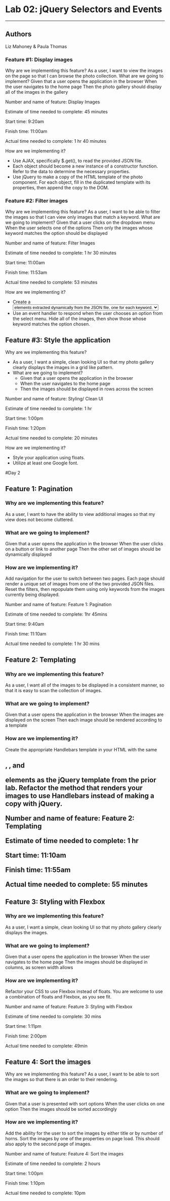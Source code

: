 # Lab 02: jQuery Selectors and Events

-----

## Authors

Liz Mahoney & Paula Thomas

### Feature #1: Display images

Why are we implementing this feature?
As a user, I want to view the images on the page so that I can browse the photo collection.
What are we going to implement?
Given that a user opens the application in the browser
When the user navigates to the home page
Then the photo gallery should display all of the images in the gallery

Number and name of feature: Display Images

Estimate of time needed to complete: 45 minutes

Start time: 9:20am

Finish time: 11:00am

Actual time needed to complete: 1 hr 40 minutes

How are we implementing it? 

- Use AJAX, specifically $.get(), to read the provided JSON file.
- Each object should become a new instance of a constructor function. Refer to the data to determine the necessary properties.
- Use jQuery to make a copy of the HTML template of the photo component. For each object, fill in the duplicated template with its properties, then append the copy to the DOM.

### Feature #2: Filter images

Why are we implementing this feature?
As a user, I want to be able to filter the images so that I can view only images that match a keyword.
What are we going to implement?
Given that a user clicks on the dropdown menu
When the user selects one of the options
Then only the images whose keyword matches the option should be displayed

Number and name of feature: Filter Images

Estimate of time needed to complete: 1 hr 30 minutes

Start time: 11:00am

Finish time: 11:53am

Actual time needed to complete: 53 minutes

How are we implementing it?

- Create a <select> element which contains unique <option> elements extracted dynamically from the JSON file, one for each keyword.
- Use an event handler to respond when the user chooses an option from the select menu. Hide all of the images, then show those whose keyword matches the option chosen.

## Feature #3: Style the application

Why are we implementing this feature?

- As a user, I want a simple, clean looking UI so that my photo gallery clearly displays the images in a grid like pattern.
- What are we going to implement?
  - Given that a user opens the application in the browser
  - When the user navigates to the home page
  - Then the images should be displayed in rows across the screen

Number and name of feature: Styling/ Clean UI

Estimate of time needed to complete: 1 hr

Start time: 1:00pm

Finish time: 1:20pm

Actual time needed to complete: 20 minutes

How are we implementing it?
  - Style your application using floats.
  - Utilize at least one Google font.

#Day 2

## Feature 1: Pagination

### Why are we implementing this feature?

As a user, I want to have the ability to view additional images so that my view does not become cluttered.

### What are we going to implement?

Given that a user opens the application in the browser
When the user clicks on a button or link to another page
Then the other set of images should be dynamically displayed

### How are we implementing it?
Add navigation for the user to switch between two pages. Each page should render a unique set of images from one of the two provided JSON files.
Reset the filters, then repopulate them using only keywords from the images currently being displayed.

Number and name of feature: Feature 1: Pagination

Estimate of time needed to complete: 1hr 45mins

Start time: 9:40am

Finish time: 11:10am

Actual time needed to complete: 1 hr 30 mins

## Feature 2: Templating

### Why are we implementing this feature?

As a user, I want all of the images to be displayed in a consistent manner, so that it is easy to scan the collection of images.

### What are we going to implement?

Given that a user opens the application in the browser
When the images are displayed on the screen
Then each image should be rendered according to a template

### How are we implementing it?

Create the appropriate Handlebars template in your HTML with the same <h2>, <img>, and <p> elements as the jQuery template from the prior lab.
Refactor the method that renders your images to use Handlebars instead of making a copy with jQuery.

Number and name of feature: Feature 2: Templating

Estimate of time needed to complete: 1 hr

Start time: 11:10am

Finish time: 11:55am

Actual time needed to complete: 55 minutes


## Feature 3: Styling with Flexbox

### Why are we implementing this feature?

As a user, I want a simple, clean looking UI so that my photo gallery clearly displays the images.

### What are we going to implement?

Given that a user opens the application in the browser
When the user navigates to the home page
Then the images should be displayed in columns, as screen width allows

### How are we implementing it?

Refactor your CSS to use Flexbox instead of floats. You are welcome to use a combination of floats and Flexbox, as you see fit.

Number and name of feature: Feature 3: Styling with Flexbox

Estimate of time needed to complete: 30 mins

Start time: 1:11pm

Finish time: 2:00pm

Actual time needed to complete: 49min


## Feature 4: Sort the images

Why are we implementing this feature?
As a user, I want to be able to sort the images so that there is an order to their rendering.

### What are we going to implement?

Given that a user is presented with sort options
When the user clicks on one option
Then the images should be sorted accordingly

### How are we implementing it?
Add the ability for the user to sort the images by either title or by number of horns.
Sort the images by one of the properties on page load. This should also apply to the second page of images.

Number and name of feature: Feature 4: Sort the images

Estimate of time needed to complete: 2 hours

Start time: 1:00pm

Finish time: 1:10pm

Actual time needed to complete: 10pm
